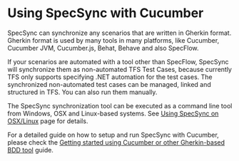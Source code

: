 # Using SpecSync with Cucumber

SpecSync can synchronize any scenarios that are written in Gherkin format. Gherkin format is used by many tools in many platforms, like Cucumber, Cucumber JVM, Cucumber.js, Behat, Behave and also SpecFlow.

If your scenarios are automated with a tool other than SpecFlow, SpecSync will synchronize them as non-automated TFS Test Cases, because currently TFS only supports specifying .NET automation for the test cases. The synchronized non-automated test cases can be managed, linked and structured in TFS. You can also run them manually.

The SpecSync synchronization tool can be executed as a command line tool from Windows, OSX and Linux-based systems. See [Using SpecSync on OSX/Linux](using-specsync-on-osxlinux-page.md) page for details.

For a detailed guide on how to setup and run SpecSync with Cucumber, please check the [Getting started using Cucumber or other Gherkin-based BDD tool](../getting-started/getting-started-cucumber.md) guide.

